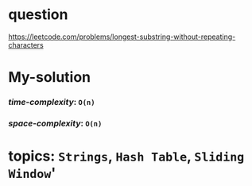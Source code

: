 # question
https://leetcode.com/problems/longest-substring-without-repeating-characters

# **My-solution**

### _time-complexity_: `O(n)`
### _space-complexity_: `O(n)`



# topics: `Strings`, `Hash Table`, `Sliding Window`'

